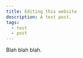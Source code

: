 ```yaml
---
title: Editing this website
description: A test post.
tags:
  - test
  - post
---
```


Blah blah blah.
